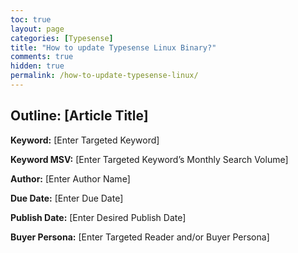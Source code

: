 ```yaml
---
toc: true
layout: page
categories: [Typesense]
title: "How to update Typesense Linux Binary?"
comments: true
hidden: true
permalink: /how-to-update-typesense-linux/
---
```


## Outline: [Article Title]

**Keyword:** [Enter Targeted Keyword]

**Keyword MSV:** [Enter Targeted Keyword’s Monthly Search Volume]

**Author:** [Enter Author Name]

**Due Date:** [Enter Due Date]

**Publish Date:** [Enter Desired Publish Date]

**Buyer Persona:** [Enter Targeted Reader and/or Buyer Persona]

<br>
